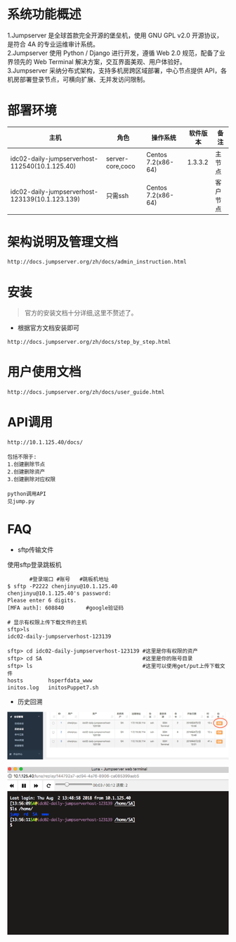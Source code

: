 # 系统功能概述

1.Jumpserver 是全球首款完全开源的堡垒机，使用 GNU GPL v2.0 开源协议，是符合 4A 的专业运维审计系统。  
2.Jumpserver 使用 Python / Django 进行开发，遵循 Web 2.0 规范，配备了业界领先的 Web Terminal 解决方案，交互界面美观、用户体验好。  
3.Jumpserver 采纳分布式架构，支持多机房跨区域部署，中心节点提供 API，各机房部署登录节点，可横向扩展、无并发访问限制。  

# 部署环境

| 主机   |   角色   |   操作系统 |   软件版本  |    备注  |
| ------ | ----- | ----- | ------- | ------ |
| idc02-daily-jumpserverhost-112540(10.1.125.40)  | server-core,coco | Centos 7.2(x86-64) | 1.3.3.2  |  主节点|
| idc02-daily-jumpserverhost-123139(10.1.123.139)  | 只需ssh | Centos 7.2(x86-64) |   |  客户节点|

# 架构说明及管理文档

```
http://docs.jumpserver.org/zh/docs/admin_instruction.html
```

# 安装

> 官方的安装文档十分详细,这里不赘述了。
- 根据官方文档安装即可

```
http://docs.jumpserver.org/zh/docs/step_by_step.html
```

# 用户使用文档

```
http://docs.jumpserver.org/zh/docs/user_guide.html
```

# API调用


```
http://10.1.125.40/docs/

包括不限于:
1.创建删除节点
2.创建删除资产
3.创建删除对应权限

python调用API
见jump.py
```

# FAQ

- sftp传输文件

使用sftp登录跳板机

```
       #登录端口 #账号   #跳板机地址
$ sftp -P2222 chenjinyu@10.1.125.40
chenjinyu@10.1.125.40's password: 
Please enter 6 digits.
[MFA auth]: 608840       #google验证码

# 显示有权限上传下载文件的主机
sftp>ls
idc02-daily-jumpserverhost-123139

sftp> cd idc02-daily-jumpserverhost-123139 #这里是你有权限的资产
sftp> cd SA                                #这里是你的账号目录
sftp> ls                                   #这里可以使用get/put上传下载文件
hosts        hsperfdata_www                                                                                       
initos.log   initosPuppet7.sh                                                                                     
```

- 历史回溯

![image](https://github.com/jinyuchen724/linux-base/blob/master/8.jumpserver/jump1.png)

![image](https://github.com/jinyuchen724/linux-base/blob/master/8.jumpserver/jump2.png)

